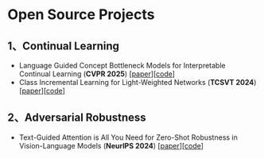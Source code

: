 # Open Source Projects
## 1、Continual Learning
- <a name="todo"></a> Language Guided Concept Bottleneck Models for Interpretable Continual Learning (**CVPR 2025**)  [[paper](https://arxiv.org/abs/2503.23283)][[code](https://github.com/FisherCats/CLG-CBM)]
- <a name="todo"></a> Class Incremental Learning for Light-Weighted Networks (**TCSVT 2024**)  [[paper](https://ieeexplore.ieee.org/stamp/stamp.jsp?tp=&arnumber=10606253)][[code](https://github.com/untitledunmastered1998/CIL-LWN)]
  
## 2、Adversarial Robustness
- <a name="todo"></a> Text-Guided Attention is All You Need for Zero-Shot Robustness in Vision-Language Models (**NeurIPS 2024**)  [[paper](https://arxiv.org/abs/2410.21802)][[code](https://github.com/zhyblue424/TGA-ZSR)]
